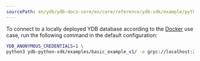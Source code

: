 ```yaml
---
sourcePath: en/ydb/ydb-docs-core/en/core/reference/ydb-sdk/example/python/_includes/run_docker.md
---
```

To connect to a locally deployed YDB database according to the [Docker](../../../../../getting_started/self_hosted/ydb_docker.md) use case, run the following command in the default configuration:

```bash
YDB_ANONYMOUS_CREDENTIALS=1 \
python3 ydb-python-sdk/examples/basic_example_v1/ -e grpc://localhost:2136 -d /local
```

